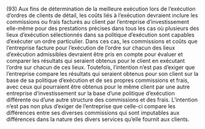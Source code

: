 (93) Aux fins de détermination de la meilleure exécution lors de l’exécution d’ordres de clients de détail, les coûts liés à l’exécution devraient inclure les commissions ou frais facturés au client par l’entreprise d’investissement elle-même pour des prestations précises dans tous les cas où plusieurs des lieux d’exécution sélectionnés dans sa politique d’exécution sont capables d’exécuter un ordre particulier. Dans ces cas, les commissions et coûts que l’entreprise facture pour l’exécution de l’ordre sur chacun des lieux d’exécution admissibles devraient être pris en compte pour évaluer et comparer les résultats qui seraient obtenus pour le client en exécutant l’ordre sur chacun de ces lieux. Toutefois, l’intention n’est pas d’exiger que l’entreprise compare les résultats qui seraient obtenus pour son client sur la base de sa politique d’exécution et de ses propres commissions et frais, avec ceux qui pourraient être obtenus pour le même client par une autre entreprise d’investissement sur la base d’une politique d’exécution différente ou d’une autre structure des commissions et des frais. L’intention n’est pas non plus d’exiger de l’entreprise que celle-ci compare les différences entre ses diverses commissions qui sont imputables aux différences dans la nature des divers services qu’elle fournit aux clients.